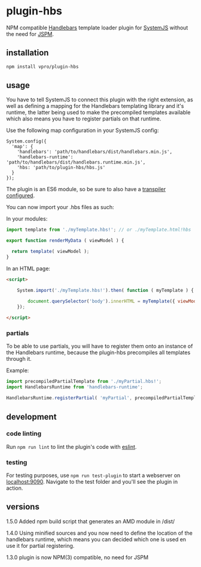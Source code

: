 # plugin-hbs
NPM compatible [Handlebars](http://handlebarsjs.com/) template loader plugin for 
[SystemJS](https://github.com/systemjs/systemjs) without the need for [JSPM](http://jspm.io).

## installation

```bash
npm install vpro/plugin-hbs
```

## usage

You have to tell SystemJS to connect this plugin with the right extension,
as well as defining a mapping for the Handlebars templating library and it's
runtime, the latter being used to make the precompiled templates available
which also means you have to register partials on that runtime.
 
Use the following map configuration in your SystemJS config:

```
System.config({
  'map': {
    'handlebars': 'path/to/handlebars/dist/handlebars.min.js',
    'handlebars-runtime': 'path/to/handlebars/dist/handlebars.runtime.min.js',
    'hbs: 'path/to/plugin-hbs/hbs.js'
  }
});
```

The plugin is an ES6 module, so be sure to also have a 
[transpiler configured](https://github.com/systemjs/systemjs#browser).

You can now import your .hbs files as such:

In your modules:

```javascript
import template from './myTemplate.hbs!'; // or ./myTemplate.html!hbs

export function renderMyData ( viewModel ) {

  return template( viewModel );
}
```

In an HTML page:

```html
<script>

    System.import('./myTemplate.hbs!').then( function ( myTemplate ) {

        document.querySelector('body').innerHTML = myTemplate({ viewModelKey: 'viewModelValue' });
    });
    
</script>
```

### partials
To be able to use partials, you will have to register them onto an instance of the 
Handlebars runtime, because the plugin-hbs precompiles all templates through it.

Example:

```javascript
import precompiledPartialTemplate from './myPartial.hbs!';
import HandlebarsRuntime from 'handlebars-runtime';

HandlebarsRuntime.registerPartial( 'myPartial', precompiledPartialTemplate );

```

## development

### code linting
Run `npm run lint` to lint the plugin's code with [eslint](http://eslint.org/).

### testing
For testing purposes, use `npm run test-plugin` to start a webserver on
[localhost:9090](http://localhost:9090). Navigate to the test folder and you'll
see the plugin in action.


## versions

1.5.0
Added npm build script that generates an AMD module in /dist/

1.4.0
Using minified sources and you now need to define the location
of the handlebars runtime, which means you can decided which one is
used en use it for partial registering.

1.3.0 
plugin is now NPM(3) compatible, no need for JSPM
